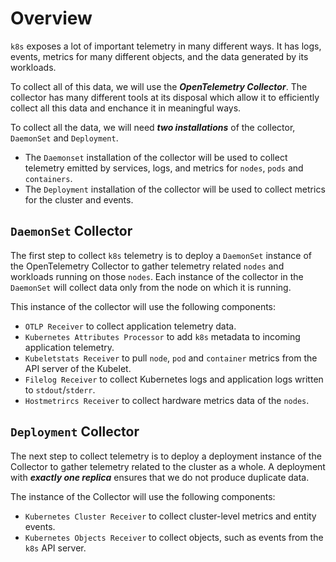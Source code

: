 # Overview

`k8s` exposes a lot of important telemetry in many different ways. It has logs,
events, metrics for many different objects, and the data generated by its
workloads.

To collect all of this data, we will use the ***OpenTelemetry Collector***. The
collector has many different tools at its disposal which allow it to efficiently
collect all this data and enchance it in meaningful ways.

To collect all the data, we will need ***two installations*** of the collector, `DaemonSet` and `Deployment`.
- The `Daemonset` installation of the collector will be used to collect
  telemetry emitted by services, logs, and metrics for `nodes`, `pods` and
  `containers`.
- The `Deployment` installation of the collector will be used to collect metrics
  for the cluster and events.

## `DaemonSet` Collector

The first step to collect `k8s` telemetry is to deploy a `DaemonSet` instance of
the OpenTelemetry Collector to gather telemetry related `nodes` and workloads
running on those `nodes`. Each instance of the collector in the `DaemonSet` will
collect data only from the node on which it is running.

This instance of the collector will use the following components:
- `OTLP Receiver` to collect application telemetry data.
- `Kubernetes Attributes Processor` to add `k8s` metadata to incoming
  application telemetry.
- `Kubeletstats Receiver` to pull `node`, `pod` and `container` metrics from the
  API server of the Kubelet.
- `Filelog Receiver` to collect Kubernetes logs and application logs written to
  `stdout`/`stderr`.
- `Hostmetrircs Receiver` to collect hardware metrics data of the `nodes`.

## `Deployment` Collector

The next step to collect telemetry is to deploy a deployment instance of the
Collector to gather telemetry related to the cluster as a whole. A deployment
with ***exactly one replica*** ensures that we do not produce duplicate data.

The instance of the Collector will use the following components:
- `Kubernetes Cluster Receiver` to collect cluster-level metrics and entity
  events.
- `Kubernetes Objects Receiver` to collect objects, such as events from the 
  `k8s` API server.
